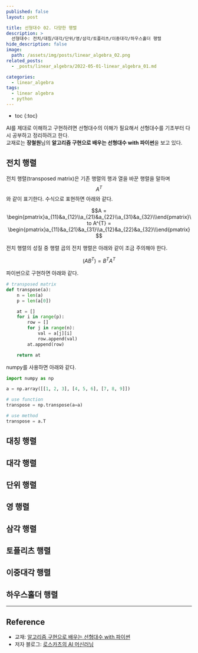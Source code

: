 ```yaml
---
published: false
layout: post

title: 선형대수 02. 다양한 행렬
description: >
  선형대수: 전치/대칭/대각/단위/영/삼각/토플리츠/이중대각/하우스홀더 행렬
hide_description: false
image: 
  path: /assets/img/posts/linear_algebra_02.png
related_posts:
  - _posts/linear_algebra/2022-05-01-linear_algebra_01.md

categories:
  - linear_algebra
tags:
  - linear algebra
  - python
---
```


* toc
{:toc}

AI를 제대로 이해하고 구현하려면 선형대수의 이해가 필요해서 선형대수를 기초부터 다시 공부하고 정리하려고 한다.  
교재로는 **장철원**님의 **알고리즘 구현으로 배우는 선형대수 with 파이썬**을 보고 있다.

## 전치 행렬

전치 행렬(transposed matrix)은 기존 행렬의 행과 열을 바꾼 행렬을 말하며 $$A^{T}$$와 같이 표기한다. 수식으로 표현하면 아래와 같다.  

$$A = \begin{pmatrix}a_{11}&a_{12}\\a_{21}&a_{22}\\a_{31}&a_{32}\\\end{pmatrix}\to A^{T} = \begin{pmatrix}a_{11}&a_{21}&a_{31}\\a_{12}&a_{22}&a_{32}\\\end{pmatrix}$$

전치 행렬의 성질 중 행렬 곱의 전치 행렬은 아래와 같이 조금 주의해야 한다.  

$$(AB^{T}) = B^{T}A^{T}$$

파이썬으로 구현하면 아래와 같다.  

```python
# transposed matrix
def transpose(a):
    n = len(a)
    p = len(a[0])

    at = []
    for i in range(p):
        row = []
        for j in range(n):
            val = a[j][i]
            row.append(val)
        at.append(row)

    return at
```

numpy를 사용하면 아래와 같다.  

```python
import numpy as np

a = np.array([[1, 2, 3], [4, 5, 6], [7, 8, 9]])

# use function
transpose = np.transpose(a=a)

# use method
transpose = a.T
```

## 대칭 행렬


## 대각 행렬


## 단위 행렬


## 영 행렬


## 삼각 행렬


## 토플리츠 행렬


## 이중대각 행렬


## 하우스홀더 행렬



---
## Reference
- 교재: [알고리즘 구현으로 배우는 선형대수 with 파이썬](http://www.kyobobook.co.kr/product/detailViewKor.laf?mallGb=KOR&ejkGb=KOR&barcode=9791165921125)
- 저자 블로그: [로스카츠의 AI 머신러닝](https://losskatsu.github.io/)